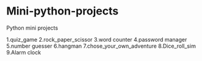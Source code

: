 # Mini-python-projects
Python mini projects

1.quiz_game
2.rock_paper_scissor
3.word counter
4.password manager
5.number guesser
6.hangman
7.chose_your_own_adventure
8.Dice_roll_sim
9.Alarm clock
